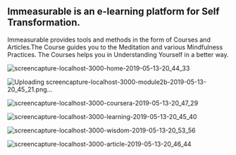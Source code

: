 ## Immeasurable is an e-learning platform for Self Transformation.
Immeasurable provides tools and methods in the form of Courses and Articles.The Course guides you to the Meditation and various Mindfulness Practices. The Courses helps you in Understanding Yourself in a better way. 

![screencapture-localhost-3000-home-2019-05-13-20_44_33](https://user-images.githubusercontent.com/46659335/57612406-6adc2c80-7592-11e9-94d1-b6c8b8feaa77.png)

![Uploading screencapture-localhost-3000-module2b-2019-05-13-20_45_21.png…]()

![screencapture-localhost-3000-coursera-2019-05-13-20_47_29](https://user-images.githubusercontent.com/46659335/57612528-a0811580-7592-11e9-8759-623e67a01930.png)




![screencapture-localhost-3000-learning-2019-05-13-20_45_40](https://user-images.githubusercontent.com/46659335/57612539-a5de6000-7592-11e9-985f-3aee976bf4a5.png)

![screencapture-localhost-3000-wisdom-2019-05-13-20_53_56](https://user-images.githubusercontent.com/46659335/57612854-3a48c280-7593-11e9-8257-058768398544.png)

![screencapture-localhost-3000-article-2019-05-13-20_46_44](https://user-images.githubusercontent.com/46659335/57612670-e0e09380-7592-11e9-9239-cda0b3df007f.png)

